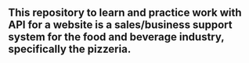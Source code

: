 ## **This repository to learn and practice work with API for a website is a sales/business support system for the food and beverage industry, specifically the pizzeria.**


